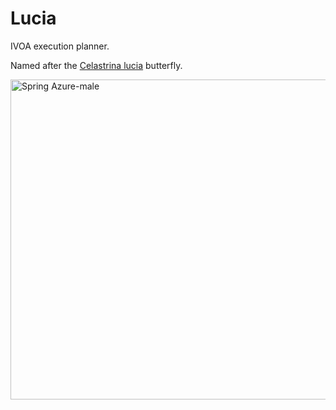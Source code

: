 # Lucia
IVOA execution planner.

Named after the <a href='https://en.wikipedia.org/wiki/Celastrina_lucia'>Celastrina lucia</a> butterfly.

<a title="D. Gordon E. Robertson, CC BY-SA 3.0 &lt;https://creativecommons.org/licenses/by-sa/3.0&gt;, via Wikimedia Commons" href="https://commons.wikimedia.org/wiki/File:Spring_Azure-male.jpg"><img width="512" alt="Spring Azure-male" src="https://upload.wikimedia.org/wikipedia/commons/thumb/b/b6/Spring_Azure-male.jpg/512px-Spring_Azure-male.jpg"/></a>

